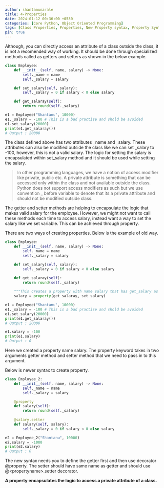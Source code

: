 ```yaml
---
author: shantanunarale
title: 4-Properties
date: 2024-01-12 00:36:00 +0530
categories: [Core Python, Object Oriented Programming]
tags: [Class Properties, Properties, New Property syntax, Property Syntax]
pin: true
---
```


Although, you can directly access an attribute of a class outside the class, it is not a recomended way of working. It should be done through specialized methods called as getters and setters as shown in the below example.

```python
class Employee:
    def __init__(self, name, salary) -> None:
        self._name = name
        self._salary = salary

    def set_salary(self, salary):
        self._salary = 0 if salary < 0 else salary

    def get_salaray(self):
        return round(self._salary)

e1 = Employee("Shantanu", 10000)
e1._salary = -100 # This is a bad practise and shold be avoided
e1.set_salary(20000)
print(e1.get_salaray())
# Output : 20000
```
The class defined above has two attributes _name and _salary. These attributes can also be modified outside the class like we can set _salary to -100, however, this is not a valid salary. The logic for setting the salary is encapsulated within set_salary method and it should be used while setting the salary.

> In other programming languages, we have a notion of access modifier like private, public etc. A private attribute is something that can be accessed only within the class and not available outside the class. Python does not support access modifiers as such but we use convention _ before variable to denote that its a private attribute and should not be modified outside class.

The getter and setter methods are helping to encapsulate the logic that makes valid salary for the employee. However, we might not want to call these methods each time to access salary, instead want a way to set the salary like we set variable. This can be achieved through property.

There are two ways of creating properties. Below is the example of old way.

```python
class Employee:
    def __init__(self, name, salary) -> None:
        self._name = name
        self._salary = salary

    def set_salary(self, salary):
        self._salary = 0 if salary < 0 else salary

    def get_salaray(self):
        return round(self._salary)
    
    """This creates a property with name salary that has get_salary as getter and set_salary as setter."""
    salary = property(get_salaray, set_salary)

e1 = Employee("Shantanu", 10000)
e1._salary = -100 # This is a bad practise and shold be avoided
e1.set_salary(20000)
print(e1.get_salaray())
# Output : 20000

e1.salary = -100
print(e1.salary)
# Output : 0
```

Here we created a property name salary. The property keyword takes in two arguments getter method and setter method that we need to pass in to this argument.

Below is newer syntax to create property.

```python
class Employee_2:
    def __init__(self, name, salary) -> None:
        self._name = name
        self._salary = salary

    @property
    def salary(self):
        return round(self._salary)
    
    @salary.setter
    def salary(self, salary):
        self._salary = 0 if salary < 0 else salary

e2 = Employee_2("Shantanu", 10000)
e2.salary = -1000
print(e2.salary)
# Output : 0
```

The new syntax needs you to define the getter first and then use decorator @property. The setter should have same name as getter and should use @\<propertyname\>.setter decorator.

**A property encapsulates the logic to access a private attribute of a class.**
